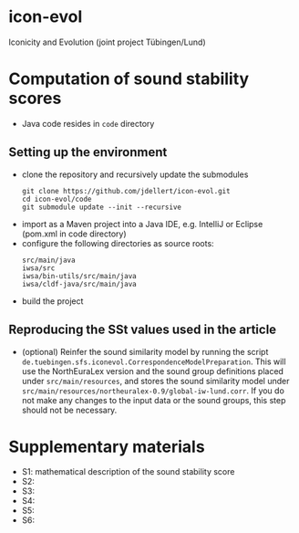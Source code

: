 # icon-evol
Iconicity and Evolution (joint project Tübingen/Lund)

Computation of sound stability scores
===
* Java code resides in `code` directory

Setting up the environment
---
* clone the repository and recursively update the submodules
  ```
  git clone https://github.com/jdellert/icon-evol.git
  cd icon-evol/code
  git submodule update --init --recursive
  ```
* import as a Maven project into a Java IDE, e.g. IntelliJ or Eclipse (pom.xml in code directory)
* configure the following directories as source roots:
  ```
  src/main/java
  iwsa/src
  iwsa/bin-utils/src/main/java
  iwsa/cldf-java/src/main/java 
  ```  
* build the project

Reproducing the SSt values used in the article
---
* (optional) Reinfer the sound similarity model by running the script `de.tuebingen.sfs.iconevol.CorrespondenceModelPreparation`. This will use the NorthEuraLex version and the sound group definitions placed under `src/main/resources`, and stores the sound similarity model under `src/main/resources/northeuralex-0.9/global-iw-lund.corr`. If you do not make any changes to the input data or the sound groups, this step should not be necessary.

Supplementary materials
===
* S1: mathematical description of the sound stability score
* S2: 
* S3: 
* S4: 
* S5: 
* S6: 
